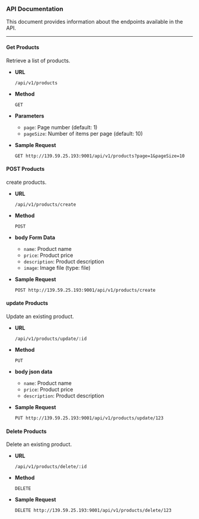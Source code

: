 ### API Documentation

This document provides information about the endpoints available in the API.

---

#### Get Products

Retrieve a list of products.

- **URL**

  `/api/v1/products`

- **Method**

  `GET`

- **Parameters**

  - `page`: Page number (default: 1)
  - `pageSize`: Number of items per page (default: 10)

- **Sample Request**

  ```http
  GET http://139.59.25.193:9001/api/v1/products?page=1&pageSize=10
  ```

#### POST Products

create products.

- **URL**

  `/api/v1/products/create`

- **Method**

  `POST`

- **body Form Data**

  - `name`: Product name
  - `price`: Product price
  - `description`: Product description
  - `image`: Image file (type: file)

- **Sample Request**

  ```http
  POST http://139.59.25.193:9001/api/v1/products/create
  ```

#### update Products

Update an existing product.

- **URL**

  `/api/v1/products/update/:id`

- **Method**

  `PUT`

- **body json data**

  - `name`: Product name
  - `price`: Product price
  - `description`: Product description

- **Sample Request**

  ```http
  PUT http://139.59.25.193:9001/api/v1/products/update/123
  ```

#### Delete Products

Delete an existing product.

- **URL**

  `/api/v1/products/delete/:id`

- **Method**

  `DELETE`

- **Sample Request**

  ```http
  DELETE http://139.59.25.193:9001/api/v1/products/delete/123

  ```
